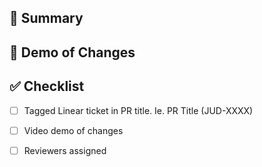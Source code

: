 ## 📝 Summary

<!-- Add your list of changes, make it a list to improve the PR reviewers' experience. Ie:
- [] 1. Remove duplicate filter table
- [] 2. Reenabled filtering on new ExperimentRunsTableClient component, reapplied filtering changes
- [] 3. Added only search and filter when enter is pressed or apply filter is pressed
- [] 4. Error message for applying incomplete filters
- [] 5. Deletion should now work again for table
- [] 6. Comparison should now work again for table
-->

## 🎥 Demo of Changes

<!-- Add a short 1-3 minute video describing/demoing the changes -->

## ✅ Checklist

- [ ] Tagged Linear ticket in PR title. Ie. PR Title (JUD-XXXX)
- [ ] Video demo of changes
- [ ] Reviewers assigned

